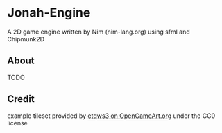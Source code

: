# Jonah-Engine
A 2D game engine written by Nim (nim-lang.org) using sfml and Chipmunk2D
## About
TODO
## Credit
example tileset provided by 
[etqws3 on OpenGameArt.org](http://opengameart.org/content/generic-platformer-tileset-16x16-background) under the CC0 license
